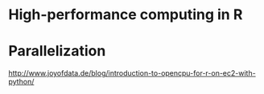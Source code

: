 High-performance computing in R
===




# Parallelization 

http://www.joyofdata.de/blog/introduction-to-opencpu-for-r-on-ec2-with-python/
